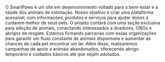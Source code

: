 O SmartPaws é um site em desenvolvimento voltado para o bem-estar e a saúde dos animais de estimação. Nosso objetivo é criar uma plataforma acessível, com informações, produtos e serviços para ajudar donos a cuidarem melhor de seus pets.
O projeto contará com uma seção exclusiva para adoção de animais, conectando interessados a doadores, ONGs e abrigos de resgate. Estamos firmando parcerias com essas organizações para garantir um fluxo constante de animais disponíveis e aumentar as chances de cada pet encontrar um lar. Além disso, realizaremos campanhas de apoio a animais abandonados, oferecendo abrigo temporário e cuidados básicos até que sejam adotados.
